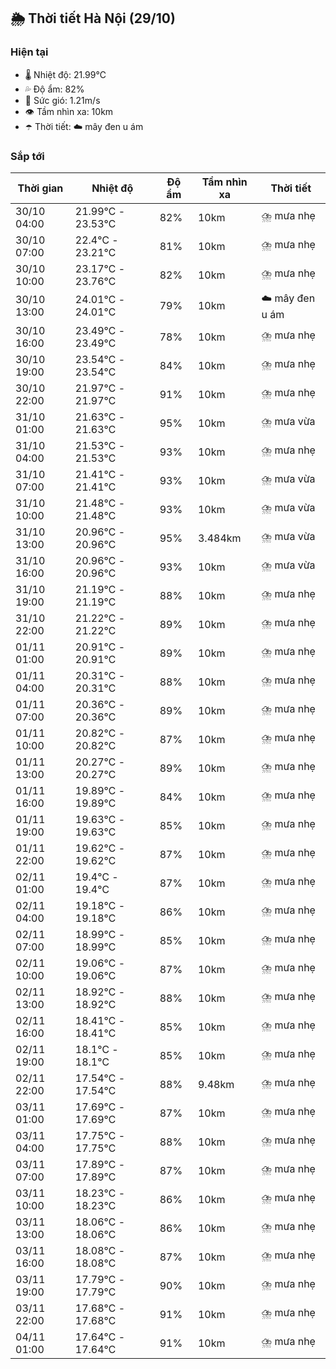 ## 🌦️ Thời tiết Hà Nội (29/10)

### Hiện tại

- 🌡️ Nhiệt độ: 21.99℃
- 💦 Độ ẩm: 82%
- 💨 Sức gió: 1.21m/s
- 👁️ Tầm nhìn xa: 10km
- ☂️ Thời tiết: ☁️ mây đen u ám

### Sắp tới

| Thời gian | Nhiệt độ | Độ ẩm | Tầm nhìn xa | Thời tiết |
| --- | --- | --- | --- | --- |
| 30/10 04:00 | 21.99℃ - 23.53℃ | 82% | 10km | ⛈️ mưa nhẹ |
| 30/10 07:00 | 22.4℃ - 23.21℃ | 81% | 10km | ⛈️ mưa nhẹ |
| 30/10 10:00 | 23.17℃ - 23.76℃ | 82% | 10km | ⛈️ mưa nhẹ |
| 30/10 13:00 | 24.01℃ - 24.01℃ | 79% | 10km | ☁️ mây đen u ám |
| 30/10 16:00 | 23.49℃ - 23.49℃ | 78% | 10km | ⛈️ mưa nhẹ |
| 30/10 19:00 | 23.54℃ - 23.54℃ | 84% | 10km | ⛈️ mưa nhẹ |
| 30/10 22:00 | 21.97℃ - 21.97℃ | 91% | 10km | ⛈️ mưa nhẹ |
| 31/10 01:00 | 21.63℃ - 21.63℃ | 95% | 10km | ⛈️ mưa vừa |
| 31/10 04:00 | 21.53℃ - 21.53℃ | 93% | 10km | ⛈️ mưa nhẹ |
| 31/10 07:00 | 21.41℃ - 21.41℃ | 93% | 10km | ⛈️ mưa vừa |
| 31/10 10:00 | 21.48℃ - 21.48℃ | 93% | 10km | ⛈️ mưa vừa |
| 31/10 13:00 | 20.96℃ - 20.96℃ | 95% | 3.484km | ⛈️ mưa vừa |
| 31/10 16:00 | 20.96℃ - 20.96℃ | 93% | 10km | ⛈️ mưa vừa |
| 31/10 19:00 | 21.19℃ - 21.19℃ | 88% | 10km | ⛈️ mưa nhẹ |
| 31/10 22:00 | 21.22℃ - 21.22℃ | 89% | 10km | ⛈️ mưa nhẹ |
| 01/11 01:00 | 20.91℃ - 20.91℃ | 89% | 10km | ⛈️ mưa nhẹ |
| 01/11 04:00 | 20.31℃ - 20.31℃ | 88% | 10km | ⛈️ mưa nhẹ |
| 01/11 07:00 | 20.36℃ - 20.36℃ | 89% | 10km | ⛈️ mưa nhẹ |
| 01/11 10:00 | 20.82℃ - 20.82℃ | 87% | 10km | ⛈️ mưa nhẹ |
| 01/11 13:00 | 20.27℃ - 20.27℃ | 89% | 10km | ⛈️ mưa nhẹ |
| 01/11 16:00 | 19.89℃ - 19.89℃ | 84% | 10km | ⛈️ mưa nhẹ |
| 01/11 19:00 | 19.63℃ - 19.63℃ | 85% | 10km | ⛈️ mưa nhẹ |
| 01/11 22:00 | 19.62℃ - 19.62℃ | 87% | 10km | ⛈️ mưa nhẹ |
| 02/11 01:00 | 19.4℃ - 19.4℃ | 87% | 10km | ⛈️ mưa nhẹ |
| 02/11 04:00 | 19.18℃ - 19.18℃ | 86% | 10km | ⛈️ mưa nhẹ |
| 02/11 07:00 | 18.99℃ - 18.99℃ | 85% | 10km | ⛈️ mưa nhẹ |
| 02/11 10:00 | 19.06℃ - 19.06℃ | 87% | 10km | ⛈️ mưa nhẹ |
| 02/11 13:00 | 18.92℃ - 18.92℃ | 88% | 10km | ⛈️ mưa nhẹ |
| 02/11 16:00 | 18.41℃ - 18.41℃ | 85% | 10km | ⛈️ mưa nhẹ |
| 02/11 19:00 | 18.1℃ - 18.1℃ | 85% | 10km | ⛈️ mưa nhẹ |
| 02/11 22:00 | 17.54℃ - 17.54℃ | 88% | 9.48km | ⛈️ mưa nhẹ |
| 03/11 01:00 | 17.69℃ - 17.69℃ | 87% | 10km | ⛈️ mưa nhẹ |
| 03/11 04:00 | 17.75℃ - 17.75℃ | 88% | 10km | ⛈️ mưa nhẹ |
| 03/11 07:00 | 17.89℃ - 17.89℃ | 87% | 10km | ⛈️ mưa nhẹ |
| 03/11 10:00 | 18.23℃ - 18.23℃ | 86% | 10km | ⛈️ mưa nhẹ |
| 03/11 13:00 | 18.06℃ - 18.06℃ | 86% | 10km | ⛈️ mưa nhẹ |
| 03/11 16:00 | 18.08℃ - 18.08℃ | 87% | 10km | ⛈️ mưa nhẹ |
| 03/11 19:00 | 17.79℃ - 17.79℃ | 90% | 10km | ⛈️ mưa nhẹ |
| 03/11 22:00 | 17.68℃ - 17.68℃ | 91% | 10km | ⛈️ mưa nhẹ |
| 04/11 01:00 | 17.64℃ - 17.64℃ | 91% | 10km | ⛈️ mưa nhẹ |
